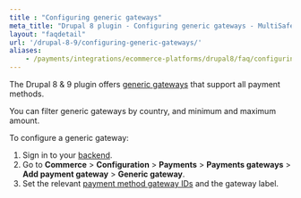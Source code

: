 ```yaml
---
title : "Configuring generic gateways"
meta_title: "Drupal 8 plugin - Configuring generic gateways - MultiSafepay Docs"
layout: "faqdetail"
url: '/drupal-8-9/configuring-generic-gateways/'
aliases:
    - /payments/integrations/ecommerce-platforms/drupal8/faq/configuring-generic-gateways/
---
```


The Drupal 8 & 9 plugin offers [generic gateways](/developer/generic-gateways/) that support all payment methods.

You can filter generic gateways by country, and minimum and maximum amount.

To configure a generic gateway:

1. Sign in to your [backend](/glossaries/multisafepay-glossary/#backend). 
2. Go to **Commerce** > **Configuration** > **Payments** > **Payments gateways** > **Add payment gateway** > **Generic gateway**.
3. Set the relevant [payment method gateway IDs](/developer/gateway-codes) and the gateway label.
